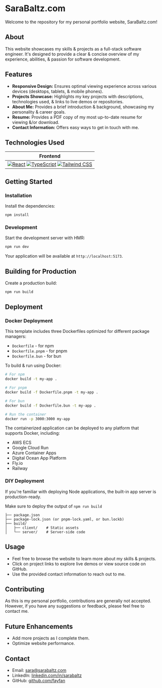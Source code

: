 # SaraBaltz.com

Welcome to the repository for my personal portfolio website, SaraBaltz.com!

## About

This website showcases my skills & projects as a full-stack software engineer. It's designed to provide a clear & concise overview of my experience, abilities, & passion for software development.

## Features

* **Responsive Design:** Ensures optimal viewing experience across various devices (desktops, tablets, & mobile phones).
* **Projects Showcase:** Highlights my key projects with descriptions, technologies used, & links to live demos or repositories.
* **About Me:** Provides a brief introduction & background, showcasing my personality & career goals.
* **Resume:** Provides a PDF copy of my most up-to-date resume for viewing &/or download.
* **Contact Information:** Offers easy ways to get in touch with me.

## Technologies Used

| Frontend                                         |
|--------------------------------------------------|
| [![React](https://img.shields.io/badge/React-20232A?style=for-the-badge&logo=react&logoColor=61DAFB)](https://reactjs.org/) [![TypeScript](https://img.shields.io/badge/TypeScript-3178C6?style=for-the-badge&logo=typescript&logoColor=white)](https://www.typescriptlang.org/) [![Tailwind CSS](https://img.shields.io/badge/Tailwind_CSS-grey?style=for-the-badge&logo=tailwind-css&logoColor=38B2AC)](https://tailwindcss.com/) |

## Getting Started

### Installation

Install the dependencies:

```bash
npm install
```

### Development

Start the development server with HMR:

```bash
npm run dev
```

Your application will be available at `http://localhost:5173`.

## Building for Production

Create a production build:

```bash
npm run build
```

## Deployment

### Docker Deployment

This template includes three Dockerfiles optimized for different package managers:

- `Dockerfile` - for npm
- `Dockerfile.pnpm` - for pnpm
- `Dockerfile.bun` - for bun

To build & run using Docker:

```bash
# For npm
docker build -t my-app .

# For pnpm
docker build -f Dockerfile.pnpm -t my-app .

# For bun
docker build -f Dockerfile.bun -t my-app .

# Run the container
docker run -p 3000:3000 my-app
```

The containerized application can be deployed to any platform that supports Docker, including:

- AWS ECS
- Google Cloud Run
- Azure Container Apps
- Digital Ocean App Platform
- Fly.io
- Railway

### DIY Deployment

If you're familiar with deploying Node applications, the built-in app server is production-ready.

Make sure to deploy the output of `npm run build`

```
├── package.json
├── package-lock.json (or pnpm-lock.yaml, or bun.lockb)
├── build/
│   ├── client/    # Static assets
│   └── server/    # Server-side code
```

## Usage

* Feel free to browse the website to learn more about my skills & projects.
* Click on project links to explore live demos or view source code on GitHub.
* Use the provided contact information to reach out to me.

## Contributing

As this is my personal portfolio, contributions are generally not accepted. However, if you have any suggestions or feedback, please feel free to contact me.

## Future Enhancements

* Add more projects as I complete them.
* Optimize website performance.

## Contact

* Email: [sara@sarabaltz.com](mailto:sara@sarabaltz.com)
* LinkedIn: [linkedin.com/in/sarabaltz](https://www.linkedin.com/in/sarabaltz)
* GitHub: [github.com/fayfan](https://github.com/fayfan)
